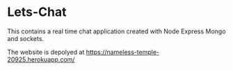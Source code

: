 # Lets-Chat
This contains a real time chat application created with Node Express Mongo and sockets.

The website is depolyed at 
https://nameless-temple-20925.herokuapp.com/
